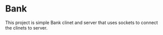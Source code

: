 # Bank
This project is simple Bank clinet and server that uses sockets to connect the clinets to server.


